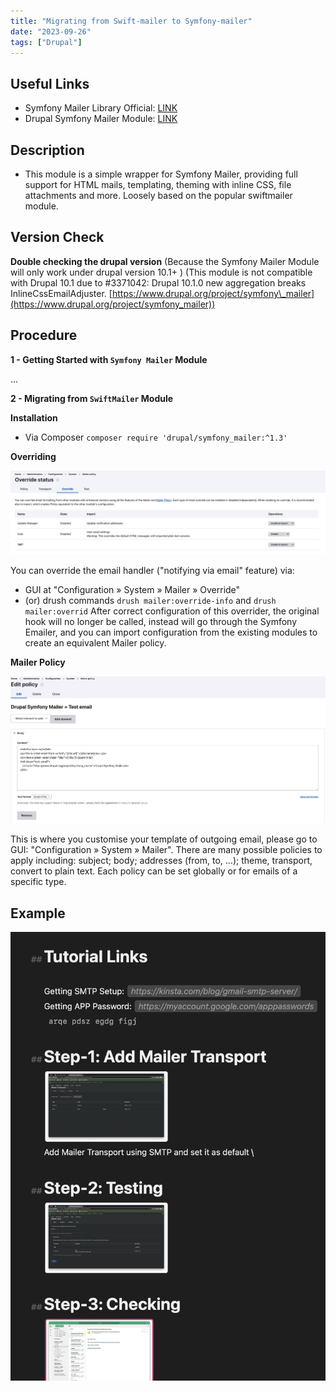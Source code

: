 ```yaml
---
title: "Migrating from Swift-mailer to Symfony-mailer"
date: "2023-09-26"
tags: ["Drupal"]
---
```


## Useful Links
- Symfony Mailer Library Official: [LINK](https://symfony.com/doc/current/mailer.html)
- Drupal Symfony Mailer Module: [LINK](https://www.drupal.org/project/symfony_mailer)

## Description
- This module is a simple wrapper for Symfony Mailer, providing full support for HTML mails, templating, theming with inline CSS, file attachments and more. Loosely based on the popular swiftmailer module.

## Version Check
**Double checking the drupal version** (Because the Symfony Mailer Module will only work under drupal version 10.1+ )
(This module is not compatible with Drupal 10.1 due to #3371042: Drupal 10.1.0 new aggregation breaks InlineCssEmailAdjuster. [https://www.drupal.org/project/symfony\_mailer](https://www.drupal.org/project/symfony_mailer))



## Procedure

**1 - Getting Started with `Symfony Mailer` Module**

...



**2 - Migrating from `SwiftMailer` Module**

**Installation**

-   Via Composer `composer require 'drupal/symfony_mailer:^1.3' `

**Overriding**

![image-20231123212753434](image-20231123212753434.png)

You can override the email handler ("notifying via email" feature) via:

- GUI at "Configuration » System » Mailer » Override"
- (or)  drush commands `drush mailer:override-info` and `drush mailer:overrid`
After correct configuration of this overrider, the original hook will no longer be called, instead will go through the Symfony Emailer, and you can import configuration from the existing modules to create an equivalent Mailer policy.

**Mailer Policy**

![image-20231123212845229](image-20231123212845229.png)

This is where you customise your template of outgoing email, please go to GUI: "Configuration » System » Mailer". There are many possible policies to apply including: subject; body; addresses (from, to, ...); theme, transport, convert to plain text. Each policy can be set globally or for emails of a specific type.



## Example

![2023.11.23 - 212925](2023.11.23%20-%20212925.jpg)

